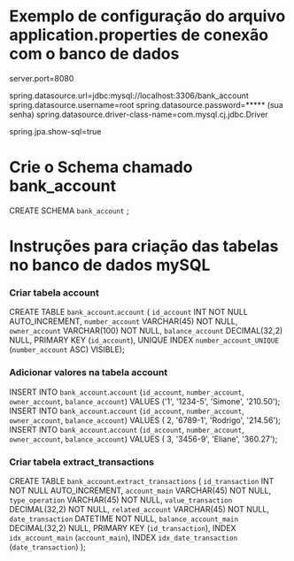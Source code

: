 # Exemplo de configuração do arquivo application.properties de conexão com o banco de dados

server.port=8080

spring.datasource.url=jdbc:mysql://localhost:3306/bank_account
spring.datasource.username=root
spring.datasource.password=***** (sua senha)
spring.datasource.driver-class-name=com.mysql.cj.jdbc.Driver

spring.jpa.show-sql=true


# Crie o Schema chamado bank_account

CREATE SCHEMA `bank_account` ;

# Instruções para criação das tabelas no banco de dados mySQL

### Criar tabela account

CREATE TABLE `bank_account`.`account` (
`id_account` INT NOT NULL AUTO_INCREMENT,
`number_account` VARCHAR(45) NOT NULL,
`owner_account` VARCHAR(100) NOT NULL,
`balance_account` DECIMAL(32,2) NULL,
PRIMARY KEY (`id_account`),
UNIQUE INDEX `number_account_UNIQUE` (`number_account` ASC) VISIBLE);

### Adicionar valores na tabela account

INSERT INTO `bank_account`.`account` (`id_account`, `number_account`, `owner_account`, `balance_account`) VALUES ('1', '1234-5', 'Simone', '210.50');
INSERT INTO `bank_account`.`account` (`id_account`, `number_account`, `owner_account`, `balance_account`) VALUES ( 2, '6789-1', 'Rodrigo', '214.56');
INSERT INTO `bank_account`.`account` (`id_account`, `number_account`, `owner_account`, `balance_account`) VALUES ( 3, '3456-9', 'Eliane', '360.27');

### Criar tabela extract_transactions

CREATE TABLE `bank_account`.`extract_transactions` (
`id_transaction` INT NOT NULL AUTO_INCREMENT,
`account_main` VARCHAR(45) NOT NULL,
`type_operation` VARCHAR(45) NOT NULL,
`value_transaction` DECIMAL(32,2) NOT NULL,
`related_account` VARCHAR(45) NOT NULL,
`date_transaction` DATETIME NOT NULL,
`balance_account_main` DECIMAL(32,2) NULL,
PRIMARY KEY (`id_transaction`),
INDEX `idx_account_main` (`account_main`),
INDEX `idx_date_transaction` (`date_transaction`)
);
